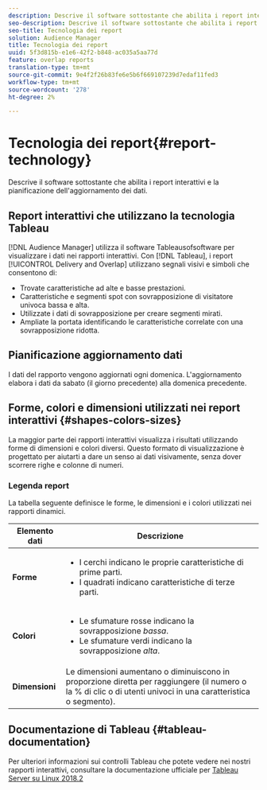 ```yaml
---
description: Descrive il software sottostante che abilita i report interattivi e la pianificazione dell'aggiornamento dei dati.
seo-description: Descrive il software sottostante che abilita i report interattivi e la pianificazione dell'aggiornamento dei dati.
seo-title: Tecnologia dei report
solution: Audience Manager
title: Tecnologia dei report
uuid: 5f3d815b-e1e6-42f2-b848-ac035a5aa77d
feature: overlap reports
translation-type: tm+mt
source-git-commit: 9e4f2f26b83fe6e5b6f669107239d7edaf11fed3
workflow-type: tm+mt
source-wordcount: '278'
ht-degree: 2%

---
```



# Tecnologia dei report{#report-technology}

Descrive il software sottostante che abilita i report interattivi e la pianificazione dell&#39;aggiornamento dei dati.

<!-- 

c_report_technology.xml

 -->

## Report interattivi che utilizzano la tecnologia Tableau

[!DNL Audience Manager] utilizza  [](https://www.tableausoftware.com/) il software Tableausofsoftware per visualizzare i dati nei rapporti interattivi. Con [!DNL Tableau], i report [!UICONTROL Delivery and Overlap] utilizzano segnali visivi e simboli che consentono di:

* Trovate caratteristiche ad alte e basse prestazioni.
* Caratteristiche e segmenti spot con sovrapposizione di visitatore univoca bassa e alta.
* Utilizzate i dati di sovrapposizione per creare segmenti mirati.
* Ampliate la portata identificando le caratteristiche correlate con una sovrapposizione ridotta.

## Pianificazione aggiornamento dati

I dati del rapporto vengono aggiornati ogni domenica. L&#39;aggiornamento elabora i dati da sabato (il giorno precedente) alla domenica precedente.

## Forme, colori e dimensioni utilizzati nei report interattivi {#shapes-colors-sizes}

La maggior parte dei rapporti interattivi visualizza i risultati utilizzando forme di dimensioni e colori diversi. Questo formato di visualizzazione è progettato per aiutarti a dare un senso ai dati visivamente, senza dover scorrere righe e colonne di numeri.

<!-- 

r_legend.xml

 -->

### Legenda report

La tabella seguente definisce le forme, le dimensioni e i colori utilizzati nei rapporti dinamici.

<table id="table_EC180A96E3784FC6B81FCFB546C4A3FA"> 
 <thead> 
  <tr> 
   <th colname="col1" class="entry"> Elemento dati </th> 
   <th colname="col2" class="entry"> Descrizione </th> 
  </tr> 
 </thead>
 <tbody> 
  <tr> 
   <td colname="col1"> <b>Forme</b> </td> 
   <td colname="col2"> 
    <ul id="ul_076773ABD0BB4CE6834ACFA8B3D6AC2E"> 
     <li id="li_BBAB37A6EC1549B48C0E4D3BFAF7062C">I cerchi indicano le proprie caratteristiche di prime parti. </li> 
     <li id="li_371331AE984A4A999CE0596EA13987E0">I quadrati indicano caratteristiche di terze parti. </li> 
    </ul> </td> 
  </tr> 
  <tr> 
   <td colname="col1"> <b>Colori</b> </td> 
   <td colname="col2"> 
    <ul id="ul_F5D243297F0C4E5A8EDCBD28A548869E"> 
     <li id="li_332EB873A35440E6BB6093E36A0FAC3D">Le sfumature rosse indicano la sovrapposizione <i>bassa</i>. </li> 
     <li id="li_29DFDB1218DF4069B5DCFF841D48EF56">Le sfumature verdi indicano la sovrapposizione <i>alta</i>. </li> 
    </ul> </td> 
  </tr> 
  <tr> 
   <td colname="col1"> <b>Dimensioni</b> </td> 
   <td colname="col2"> Le dimensioni aumentano o diminuiscono in proporzione diretta per raggiungere (il numero o la % di clic o di utenti univoci in una caratteristica o segmento). </td> 
  </tr> 
 </tbody> 
</table>

## Documentazione di Tableau {#tableau-documentation}

Per ulteriori informazioni sui controlli Tableau che potete vedere nei nostri rapporti interattivi, consultare la documentazione ufficiale per [Tableau Server su Linux 2018.2](https://help.tableau.com/v2018.2/server-linux/en-us/get_started_server.htm)